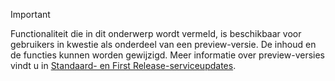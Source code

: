 > [!IMPORTANT]
> Functionaliteit die in dit onderwerp wordt vermeld, is beschikbaar voor gebruikers in kwestie als onderdeel van een preview-versie. De inhoud en de functies kunnen worden gewijzigd. Meer informatie over preview-versies vindt u in [Standaard- en First Release-serviceupdates](https://docs.microsoft.com/en-us/dynamics365/unified-operations/fin-and-ops/get-started/public-preview-releases).
